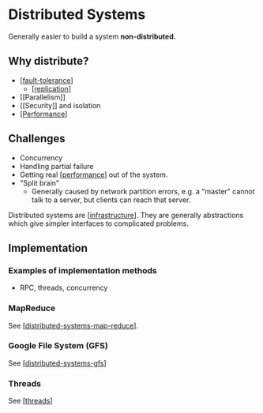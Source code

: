 # Distributed Systems

Generally easier to  build a system **non-distributed.**

## Why distribute?
- [[fault-tolerance]]
  - [[replication]]
- [[Parallelism]]
- [[Security]] and isolation
- [[Performance]]
## Challenges
- Concurrency
- Handling partial failure
- Getting real [[performance]] out of the system.
- "Split brain"
  - Generally caused by network partition errors, e.g. a "master" cannot talk to a server, but clients can reach that server.

Distributed systems are [[infrastructure]]. They are generally abstractions
which give simpler interfaces to complicated problems. 

## Implementation

### Examples of implementation methods
- RPC, threads, concurrency

### MapReduce

See [[distributed-systems-map-reduce]].

### Google File System (GFS)

See [[distributed-systems-gfs]]

### Threads

See [[threads]]

[//begin]: # "Autogenerated link references for markdown compatibility"
[fault-tolerance]: fault-tolerance "Fault Tolerance"
[performance]: performance "Performance"
[infrastructure]: infrastructure "Infrastructure"
[distributed-systems-map-reduce]: distributed-systems-map-reduce "Map Reduce"
[distributed-systems-gfs]: distributed-systems-gfs "distributed-systems-gfs"
[threads]: threads "Threads"
[replication]: replication "Replication"
[//end]: # "Autogenerated link references"